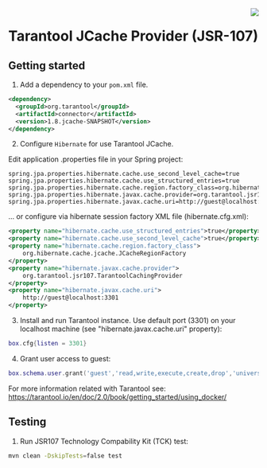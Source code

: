 <a href="http://tarantool.org">
   <img src="https://avatars2.githubusercontent.com/u/2344919?v=2&s=250"
align="right">
</a>

# Tarantool JCache Provider (JSR-107)

## Getting started

1. Add a dependency to your `pom.xml` file.

```xml
<dependency>
  <groupId>org.tarantool</groupId>
  <artifactId>connector</artifactId>
  <version>1.8.jcache-SNAPSHOT</version>
</dependency>
```

2. Configure `Hibernate` for use Tarantool JCache.

Edit application .properties file in your Spring project:
```
spring.jpa.properties.hibernate.cache.use_second_level_cache=true
spring.jpa.properties.hibernate.cache.use_structured_entries=true
spring.jpa.properties.hibernate.cache.region.factory_class=org.hibernate.cache.jcache.JCacheRegionFactory
spring.jpa.properties.hibernate.javax.cache.provider=org.tarantool.jsr107.TarantoolCachingProvider
spring.jpa.properties.hibernate.javax.cache.uri=http://guest@localhost:3301
```

... or configure via hibernate session factory XML file (hibernate.cfg.xml):
```xml
<property name="hibernate.cache.use_structured_entries">true</property>
<property name="hibernate.cache.use_second_level_cache">true</property>
<property name="hibernate.cache.region.factory_class">
	org.hibernate.cache.jcache.JCacheRegionFactory
</property>
<property name="hibernate.javax.cache.provider">
	org.tarantool.jsr107.TarantoolCachingProvider
</property>
<property name="hibernate.javax.cache.uri">
	http://guest@localhost:3301
</property>
```

3. Install and run Tarantool instance. Use default port (3301) on your localhost machine (see "hibernate.javax.cache.uri" property):
```lua
box.cfg{listen = 3301}
```

4. Grant user access to guest:
```lua
box.schema.user.grant('guest','read,write,execute,create,drop','universe')
```

For more information related with Tarantool see:
https://tarantool.io/en/doc/2.0/book/getting_started/using_docker/

## Testing

1. Run JSR107 Technology Compability Kit (TCK) test:
```bash
mvn clean -DskipTests=false test
```
